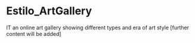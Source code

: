 # Estilo_ArtGallery
IT an online art gallery showing different types and era of art style [further content will be added]  
